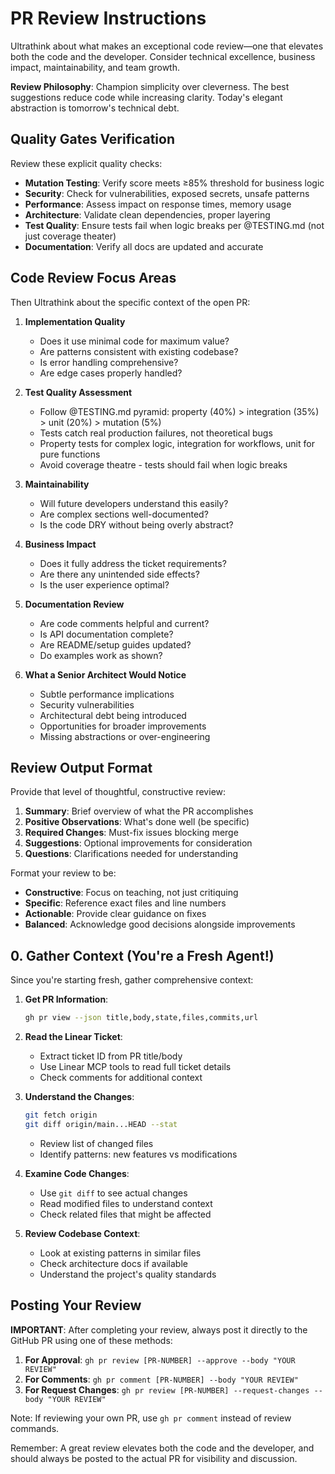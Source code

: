 # PR Review Instructions

<!-- SHARED:START -->

Ultrathink about what makes an exceptional code review—one that elevates both the code and the developer. Consider technical excellence, business impact, maintainability, and team growth.

**Review Philosophy**: Champion simplicity over cleverness. The best suggestions reduce code while increasing clarity. Today's elegant abstraction is tomorrow's technical debt.

## Quality Gates Verification

Review these explicit quality checks:

- **Mutation Testing**: Verify score meets ≥85% threshold for business logic
- **Security**: Check for vulnerabilities, exposed secrets, unsafe patterns
- **Performance**: Assess impact on response times, memory usage
- **Architecture**: Validate clean dependencies, proper layering
- **Test Quality**: Ensure tests fail when logic breaks per @TESTING.md (not just coverage theater)
- **Documentation**: Verify all docs are updated and accurate

## Code Review Focus Areas

Then Ultrathink about the specific context of the open PR:

1. **Implementation Quality**
   - Does it use minimal code for maximum value?
   - Are patterns consistent with existing codebase?
   - Is error handling comprehensive?
   - Are edge cases properly handled?

2. **Test Quality Assessment**
   - Follow @TESTING.md pyramid: property (40%) > integration (35%) > unit (20%) > mutation (5%)
   - Tests catch real production failures, not theoretical bugs
   - Property tests for complex logic, integration for workflows, unit for pure functions
   - Avoid coverage theatre - tests should fail when logic breaks

3. **Maintainability**
   - Will future developers understand this easily?
   - Are complex sections well-documented?
   - Is the code DRY without being overly abstract?

4. **Business Impact**
   - Does it fully address the ticket requirements?
   - Are there any unintended side effects?
   - Is the user experience optimal?

5. **Documentation Review**
   - Are code comments helpful and current?
   - Is API documentation complete?
   - Are README/setup guides updated?
   - Do examples work as shown?

6. **What a Senior Architect Would Notice**
   - Subtle performance implications
   - Security vulnerabilities
   - Architectural debt being introduced
   - Opportunities for broader improvements
   - Missing abstractions or over-engineering

## Review Output Format

Provide that level of thoughtful, constructive review:

1. **Summary**: Brief overview of what the PR accomplishes
2. **Positive Observations**: What's done well (be specific)
3. **Required Changes**: Must-fix issues blocking merge
4. **Suggestions**: Optional improvements for consideration
5. **Questions**: Clarifications needed for understanding

Format your review to be:

- **Constructive**: Focus on teaching, not just critiquing
- **Specific**: Reference exact files and line numbers
- **Actionable**: Provide clear guidance on fixes
- **Balanced**: Acknowledge good decisions alongside improvements
<!-- SHARED:END -->

## 0. Gather Context (You're a Fresh Agent!)

Since you're starting fresh, gather comprehensive context:

1. **Get PR Information**:

   ```bash
   gh pr view --json title,body,state,files,commits,url
   ```

2. **Read the Linear Ticket**:
   - Extract ticket ID from PR title/body
   - Use Linear MCP tools to read full ticket details
   - Check comments for additional context

3. **Understand the Changes**:

   ```bash
   git fetch origin
   git diff origin/main...HEAD --stat
   ```

   - Review list of changed files
   - Identify patterns: new features vs modifications

4. **Examine Code Changes**:
   - Use `git diff` to see actual changes
   - Read modified files to understand context
   - Check related files that might be affected

5. **Review Codebase Context**:
   - Look at existing patterns in similar files
   - Check architecture docs if available
   - Understand the project's quality standards

## Posting Your Review

**IMPORTANT**: After completing your review, always post it directly to the GitHub PR using one of these methods:

1. **For Approval**: `gh pr review [PR-NUMBER] --approve --body "YOUR REVIEW"`
2. **For Comments**: `gh pr comment [PR-NUMBER] --body "YOUR REVIEW"`
3. **For Request Changes**: `gh pr review [PR-NUMBER] --request-changes --body "YOUR REVIEW"`

Note: If reviewing your own PR, use `gh pr comment` instead of review commands.

Remember: A great review elevates both the code and the developer, and should always be posted to the actual PR for visibility and discussion.
